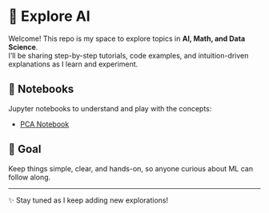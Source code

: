 # 🌱 Explore AI  

Welcome! This repo is my space to explore topics in **AI, Math, and Data Science**.  
I’ll be sharing step-by-step tutorials, code examples, and intuition-driven explanations as I learn and experiment.  


## 📓 Notebooks
Jupyter notebooks to understand and play with the concepts:  
- [PCA Notebook](notebooks/pca.ipynb)  

## 🎯 Goal
Keep things simple, clear, and hands-on, so anyone curious about ML can follow along.  

---

✨ Stay tuned as I keep adding new explorations!
